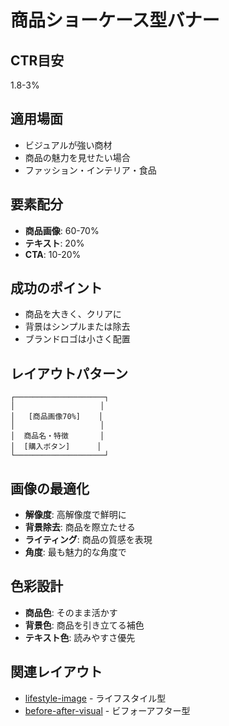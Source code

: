 # 商品ショーケース型バナー

## CTR目安
1.8-3%

## 適用場面
- ビジュアルが強い商材
- 商品の魅力を見せたい場合
- ファッション・インテリア・食品

## 要素配分
- **商品画像**: 60-70%
- **テキスト**: 20%
- **CTA**: 10-20%

## 成功のポイント
- 商品を大きく、クリアに
- 背景はシンプルまたは除去
- ブランドロゴは小さく配置

## レイアウトパターン
```
┌────────────────────┐
│                   │
│   [商品画像70%]    │
│                   │
│  商品名・特徴       │
│  [購入ボタン]      │
└────────────────────┘
```

## 画像の最適化
- **解像度**: 高解像度で鮮明に
- **背景除去**: 商品を際立たせる
- **ライティング**: 商品の質感を表現
- **角度**: 最も魅力的な角度で

## 色彩設計
- **商品色**: そのまま活かす
- **背景色**: 商品を引き立てる補色
- **テキスト色**: 読みやすさ優先

## 関連レイアウト
- [lifestyle-image](../visual-heavy/lifestyle-image.md) - ライフスタイル型
- [before-after-visual](../visual-heavy/before-after-visual.md) - ビフォーアフター型